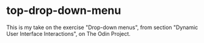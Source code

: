 # top-drop-down-menu
This is my take on the exercise "Drop-down menus", from section "Dynamic User Interface Interactions", on The Odin Project.
